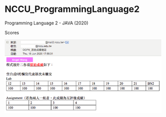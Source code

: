# NCCU_ProgrammingLanguage2
Programming Language 2 - JAVA (2020)



Scores

![image](https://github.com/angel870326/NCCU_ProgrammingLanguage2/blob/master/OOPII_score.png)
